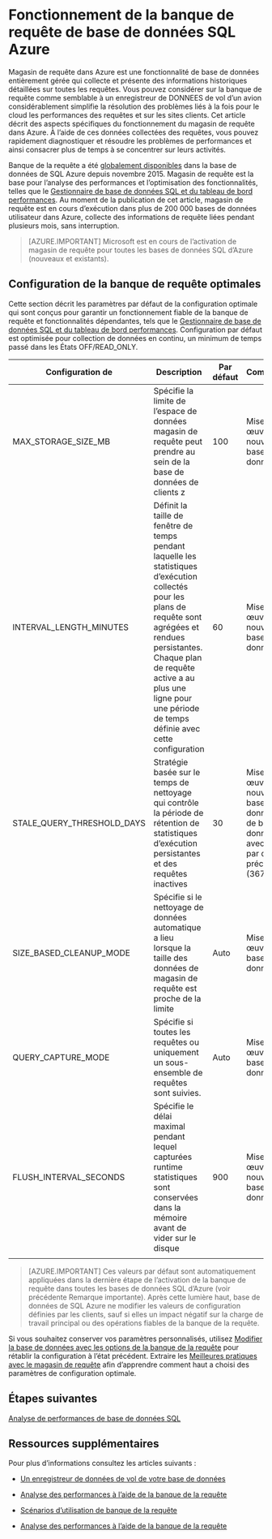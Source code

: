<properties
   pageTitle="Fonctionnement du magasin de requête de base de données SQL Azure"
   description="Découvrez comment utiliser le magasin de requête de base de données de SQL Azure"
   keywords=""
   services="sql-database"
   documentationCenter=""
   authors="CarlRabeler"
   manager="jhubbard"
   editor=""/>

<tags
   ms.service="sql-database"
   ms.devlang="NA"
   ms.topic="article"
   ms.tgt_pltfrm="sqldb-performance"
   ms.workload="data-management"
   ms.date="08/16/2016"
   ms.author="carlrab"/>

# <a name="operating-the-query-store-in-azure-sql-database"></a>Fonctionnement de la banque de requête de base de données SQL Azure 

Magasin de requête dans Azure est une fonctionnalité de base de données entièrement gérée qui collecte et présente des informations historiques détaillées sur toutes les requêtes. Vous pouvez considérer sur la banque de requête comme semblable à un enregistreur de DONNEES de vol d’un avion considérablement simplifie la résolution des problèmes liés à la fois pour le cloud les performances des requêtes et sur les sites clients. Cet article décrit des aspects spécifiques du fonctionnement du magasin de requête dans Azure. À l’aide de ces données collectées des requêtes, vous pouvez rapidement diagnostiquer et résoudre les problèmes de performances et ainsi consacrer plus de temps à se concentrer sur leurs activités. 

Banque de la requête a été [globalement disponibles](https://azure.microsoft.com/updates/general-availability-azure-sql-database-query-store/) dans la base de données de SQL Azure depuis novembre 2015. Magasin de requête est la base pour l’analyse des performances et l’optimisation des fonctionnalités, telles que le [Gestionnaire de base de données SQL et du tableau de bord performances](https://azure.microsoft.com/updates/sqldatabaseadvisorga/). Au moment de la publication de cet article, magasin de requête est en cours d’exécution dans plus de 200 000 bases de données utilisateur dans Azure, collecte des informations de requête liées pendant plusieurs mois, sans interruption.

> [AZURE.IMPORTANT] Microsoft est en cours de l’activation de magasin de requête pour toutes les bases de données SQL d’Azure (nouveaux et existants). 

## <a name="optimal-query-store-configuration"></a>Configuration de la banque de requête optimales

Cette section décrit les paramètres par défaut de la configuration optimale qui sont conçus pour garantir un fonctionnement fiable de la banque de requête et fonctionnalités dépendantes, tels que le [Gestionnaire de base de données SQL et du tableau de bord performances](https://azure.microsoft.com/updates/sqldatabaseadvisorga/). Configuration par défaut est optimisée pour collection de données en continu, un minimum de temps passé dans les États OFF/READ_ONLY.

| Configuration de | Description | Par défaut | Commentaire |
| ------------- | ----------- | ------- | ------- |
| MAX_STORAGE_SIZE_MB | Spécifie la limite de l’espace de données magasin de requête peut prendre au sein de la base de données de clients z | 100 | Mise en œuvre de nouvelles bases de données |
| INTERVAL_LENGTH_MINUTES | Définit la taille de fenêtre de temps pendant laquelle les statistiques d’exécution collectés pour les plans de requête sont agrégées et rendues persistantes. Chaque plan de requête active a au plus une ligne pour une période de temps définie avec cette configuration | 60   | Mise en œuvre de nouvelles bases de données |
| STALE_QUERY_THRESHOLD_DAYS | Stratégie basée sur le temps de nettoyage qui contrôle la période de rétention de statistiques d’exécution persistantes et des requêtes inactives | 30 | Mise en œuvre de nouvelles bases de données et de bases de données avec la valeur par défaut précédente (367) |
| SIZE_BASED_CLEANUP_MODE | Spécifie si le nettoyage de données automatique a lieu lorsque la taille des données de magasin de requête est proche de la limite | Auto | Mise en œuvre des bases de données |
| QUERY_CAPTURE_MODE | Spécifie si toutes les requêtes ou uniquement un sous-ensemble de requêtes sont suivies. | Auto | Mise en œuvre des bases de données |
| FLUSH_INTERVAL_SECONDS | Spécifie le délai maximal pendant lequel capturées runtime statistiques sont conservées dans la mémoire avant de vider sur le disque | 900 | Mise en œuvre de nouvelles bases de données |
||||||

> [AZURE.IMPORTANT] Ces valeurs par défaut sont automatiquement appliquées dans la dernière étape de l’activation de la banque de requête dans toutes les bases de données SQL d’Azure (voir précédente Remarque importante). Après cette lumière haut, base de données de SQL Azure ne modifier les valeurs de configuration définies par les clients, sauf si elles un impact négatif sur la charge de travail principal ou des opérations fiables de la banque de la requête.

Si vous souhaitez conserver vos paramètres personnalisés, utilisez [Modifier la base de données avec les options de la banque de la requête](https://msdn.microsoft.com/library/bb522682.aspx) pour rétablir la configuration à l’état précédent. Extraire les [Meilleures pratiques avec le magasin de requête](https://msdn.microsoft.com/library/mt604821.aspx) afin d’apprendre comment haut a choisi des paramètres de configuration optimale.

## <a name="next-steps"></a>Étapes suivantes

[Analyse de performances de base de données SQL](sql-database-performance.md)

## <a name="additional-resources"></a>Ressources supplémentaires

Pour plus d’informations consultez les articles suivants :

- [Un enregistreur de données de vol de votre base de données](https://azure.microsoft.com/blog/query-store-a-flight-data-recorder-for-your-database) 

- [Analyse des performances à l’aide de la banque de la requête](https://msdn.microsoft.com/library/dn817826.aspx)

- [Scénarios d’utilisation de banque de la requête](https://msdn.microsoft.com/library/mt614796.aspx)

- [Analyse des performances à l’aide de la banque de la requête](https://msdn.microsoft.com/library/dn817826.aspx) 
